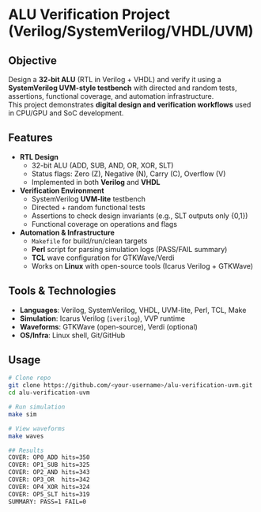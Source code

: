 # ALU Verification Project (Verilog/SystemVerilog/VHDL/UVM)

## Objective
Design a **32-bit ALU** (RTL in Verilog + VHDL) and verify it using a **SystemVerilog UVM-style testbench** with directed and random tests, assertions, functional coverage, and automation infrastructure.  
This project demonstrates **digital design and verification workflows** used in CPU/GPU and SoC development.

## Features
- **RTL Design**
  - 32-bit ALU (ADD, SUB, AND, OR, XOR, SLT)
  - Status flags: Zero (Z), Negative (N), Carry (C), Overflow (V)
  - Implemented in both **Verilog** and **VHDL**
- **Verification Environment**
  - SystemVerilog **UVM-lite** testbench
  - Directed + random functional tests
  - Assertions to check design invariants (e.g., SLT outputs only {0,1})
  - Functional coverage on operations and flags
- **Automation & Infrastructure**
  - `Makefile` for build/run/clean targets
  - **Perl** script for parsing simulation logs (PASS/FAIL summary)
  - **TCL** wave configuration for GTKWave/Verdi
  - Works on **Linux** with open-source tools (Icarus Verilog + GTKWave)

## Tools & Technologies
- **Languages**: Verilog, SystemVerilog, VHDL, UVM-lite, Perl, TCL, Make
- **Simulation**: Icarus Verilog (`iverilog`), VVP runtime
- **Waveforms**: GTKWave (open-source), Verdi (optional)
- **OS/Infra**: Linux shell, Git/GitHub

## Usage
```bash
# Clone repo
git clone https://github.com/<your-username>/alu-verification-uvm.git
cd alu-verification-uvm

# Run simulation
make sim

# View waveforms
make waves

## Results
COVER: OP0_ADD hits=350
COVER: OP1_SUB hits=325
COVER: OP2_AND hits=343
COVER: OP3_OR  hits=342
COVER: OP4_XOR hits=324
COVER: OP5_SLT hits=319
SUMMARY: PASS=1 FAIL=0
